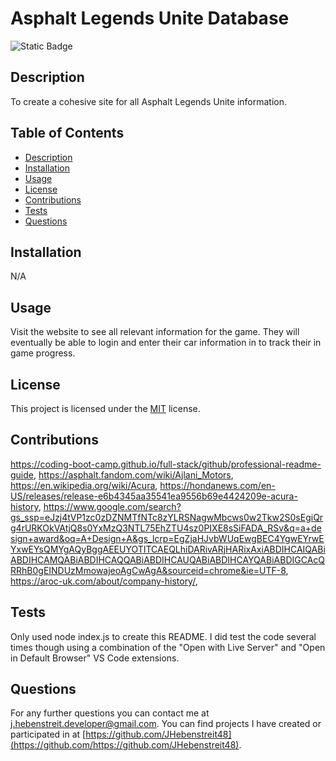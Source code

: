 
  # Asphalt Legends Unite Database

  ![Static Badge](https://img.shields.io/badge/License-MIT-yellow)

  ## Description

  To create a cohesive site for all Asphalt Legends Unite information.

  ## Table of Contents

- [Description](#description)
- [Installation](#installation)
- [Usage](#usage)
- [License](#license)
- [Contributions](#contributions)
- [Tests](#tests)
- [Questions](#questions)

## Installation

N/A

## Usage

Visit the website to see all relevant information for the game. They will eventually be able to login and enter their car information in to track their in game progress.

## License
  This project is licensed under the [MIT](https://opensource.org/license/MIT) license.

## Contributions

https://coding-boot-camp.github.io/full-stack/github/professional-readme-guide, https://asphalt.fandom.com/wiki/Ajlani_Motors,
https://en.wikipedia.org/wiki/Acura,
https://hondanews.com/en-US/releases/release-e6b4345aa35541ea9556b69e4424209e-acura-history,
https://www.google.com/search?gs_ssp=eJzj4tVP1zc0zDZNMTfNTc8zYLRSNagwMbcws0w2Tkw2S0sEgiQrg4rURKOkVAtjQ8s0YxMzQ3NTL75EhZTU4sz0PIXE8sSiFADA_RSv&q=a+design+award&oq=A+Design+A&gs_lcrp=EgZjaHJvbWUqEwgBEC4YgwEYrwEYxwEYsQMYgAQyBggAEEUYOTITCAEQLhiDARivARjHARixAxiABDIHCAIQABiABDIHCAMQABiABDIHCAQQABiABDIHCAUQABiABDIHCAYQABiABDIGCAcQRRhB0gEINDUzMmowajeoAgCwAgA&sourceid=chrome&ie=UTF-8,
https://aroc-uk.com/about/company-history/,


## Tests

Only used node index.js to create this README. I did test the code several times though using a combination of the "Open with Live Server" and "Open in Default Browser" VS Code extensions.
  
## Questions

For any further questions you can contact me at [j.hebenstreit.developer@gmail.com](mailto:j.hebenstreit.developer@gmail.com). You can find projects I have created or participated in at [https://github.com/JHebenstreit48](https://github.com/https://github.com/JHebenstreit48).

